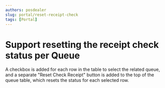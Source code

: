 ```yaml
---
authors: posdealer
slug: portal/reset-receipt-check
tags: [Portal]
---
```


# Support resetting the receipt check status per Queue
A checkbox is added for each row in the table to select the related queue, and a separate "Reset Check Receipt" 
button is added to the top of the queue table, which resets the status for each selected row.
